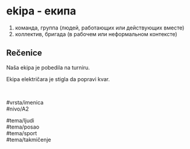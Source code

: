# ekipa - екипа

1. команда, группа (людей, работающих или действующих вместе)  
2. коллектив, бригада (в рабочем или неформальном контексте)

## Rečenice

Naša ekipa je pobedila na turniru.

Ekipa električara je stigla da popravi kvar.

<br>

#vrsta/imenica  
#nivo/A2  

#tema/ljudi  
#tema/posao  
#tema/sport  
#tema/takmičenje  

